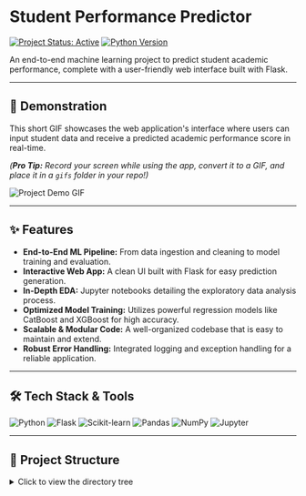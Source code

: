 # Student Performance Predictor

[![Project Status: Active](https://img.shields.io/badge/status-active-success.svg)](https://github.com/your-username/your-repo)
[![Python Version](https://img.shields.io/badge/python-3.9-blue.svg)](https://www.python.org/downloads/release/python-390/)

An end-to-end machine learning project to predict student academic performance, complete with a user-friendly web interface built with Flask.

---

## 🚀 Demonstration

This short GIF showcases the web application's interface where users can input student data and receive a predicted academic performance score in real-time.

*(**Pro Tip:** Record your screen while using the app, convert it to a GIF, and place it in a `gifs` folder in your repo!)*

![Project Demo GIF](https://raw.githubusercontent.com/your-username/your-repo/main/path/to/your/demo.gif)

---

## ✨ Features

-   **End-to-End ML Pipeline:** From data ingestion and cleaning to model training and evaluation.
-   **Interactive Web App:** A clean UI built with Flask for easy prediction generation.
-   **In-Depth EDA:** Jupyter notebooks detailing the exploratory data analysis process.
-   **Optimized Model Training:** Utilizes powerful regression models like CatBoost and XGBoost for high accuracy.
-   **Scalable & Modular Code:** A well-organized codebase that is easy to maintain and extend.
-   **Robust Error Handling:** Integrated logging and exception handling for a reliable application.

---

## 🛠️ Tech Stack & Tools

![Python](https://img.shields.io/badge/python-3670A0?style=for-the-badge&logo=python&logoColor=ffdd54)
![Flask](https://img.shields.io/badge/flask-%23000.svg?style=for-the-badge&logo=flask&logoColor=white)
![Scikit-learn](https://img.shields.io/badge/scikit--learn-%23F7931E.svg?style=for-the-badge&logo=scikit-learn&logoColor=white)
![Pandas](https://img.shields.io/badge/pandas-%23150458.svg?style=for-the-badge&logo=pandas&logoColor=white)
![NumPy](https://img.shields.io/badge/numpy-%23013243.svg?style=for-the-badge&logo=numpy&logoColor=white)
![Jupyter](https://img.shields.io/badge/Jupyter-F37626.svg?style=for-the-badge&logo=Jupyter&logoColor=white)

---

## 📂 Project Structure

<details>
<summary>Click to view the directory tree</summary>

```text
project-root/
|
+-- app.py                  # Main Flask application entry point
+-- requirements.txt          # Python dependencies and packages
+-- setup.py                  # Installation script for project setup
|
+-- src/                      # Core source code package
|   +-- __init__.py           # Package initialization
|   +-- components/           # Modular ML components
|   |   +-- __init__.py
|   |   +-- data_ingestion.py     # Handles raw data loading
|   |   +-- data_transformation.py# Data cleaning & preprocessing
|   |   L-- model_trainer.py      # Model training and evaluation
|   |
|   +-- pipeline/             # ML workflow pipelines
|   |   +-- __init__.py
|   |   +-- predict_pipeline.py # Prediction workflow
|   |   L-- train_pipeline.py     # Training workflow
|   |
|   +-- exception.py          # Custom exception handling
|   +-- logger.py               # Logging configuration utility
|   L-- utils.py                # Helper functions and utilities
|
+-- notebooks/                # Jupyter notebooks for analysis
|   +-- 1. EDA Student Performance.ipynb # Exploratory Data Analysis
|   L-- 2. Model Training.ipynb        # Model training experiments
|
+-- templates/                # HTML templates for Flask web interface
+-- artifacts/                # Generated files (models, preprocessors, etc.)
L-- README.md                 # Project documentation
```

## 4. Installation

To set up and run this project locally, follow these steps:

1.  **Clone the repository:**
    ```bash
    git clone <your-repository-url>
    cd student_performance_predictor
    ```

2.  **Create a virtual environment (recommended):**
    ```bash
    python -m venv venv
    ```

3.  **Activate the virtual environment:**
    *   **Windows:**
        ```bash
        .\venv\Scripts\activate
        ```
    *   **macOS/Linux:**
        ```bash
        source venv/bin/activate
        ```

4.  **Install dependencies:**
    ```bash
    pip install -r requirements.txt
    pip install -e .
    ```

## 5. Usage

To run the Flask web application:

1.  **Start the application:**
    ```bash
    python app.py
    ```
2.  Open your web browser and navigate to `http://127.0.0.1:5000/` (or the address shown in your terminal).

    You can then input the student's details into the form and click "Predict" to see the estimated performance score.

## 6. Model Details
The project utilizes various regression models for student performance prediction, including `CatBoost` and `XGBoost`. The models are evaluated using appropriate regression metrics to ensure robust performance. The training process and model selection details can be found in the `2. MODEL TRAINING.ipynb` notebook.

## 7. Future Enhancements
*   Implement a more sophisticated UI for the web application.
*   Explore additional features that might impact student performance.
*   Integrate with a database for storing predictions and user feedback.
*   Deploy the application to a cloud platform (e.g., AWS, GCP, Azure).

## 8. Contact
For any questions or suggestions, please feel free to reach out.
